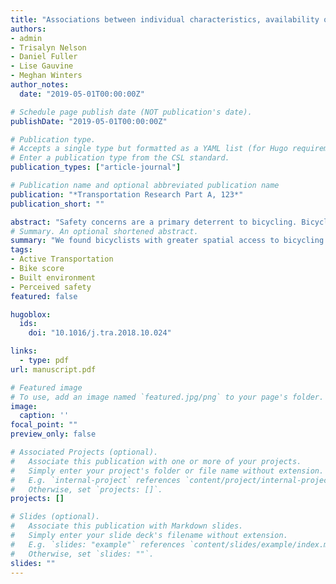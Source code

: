 ```yaml
---
title: "Associations between individual characteristics, availability of bicycle infrastructure, and city-wide safety perceptions of bicycling: a cross-sectional survey of bicyclists in 6 Canadian and U.S. cities"
authors:
- admin
- Trisalyn Nelson
- Daniel Fuller
- Lise Gauvine
- Meghan Winters
author_notes:
  date: "2019-05-01T00:00:00Z"

# Schedule page publish date (NOT publication's date).
publishDate: "2019-05-01T00:00:00Z"

# Publication type.
# Accepts a single type but formatted as a YAML list (for Hugo requirements).
# Enter a publication type from the CSL standard.
publication_types: ["article-journal"]

# Publication name and optional abbreviated publication name
publication: "*Transportation Research Part A, 123*"
publication_short: ""

abstract: "Safety concerns are a primary deterrent to bicycling. Bicycle infrastructure is both preferred and safer for bicycling. In this paper, we examine the association between availability of bicycle infrastructure and perceptions of bicycling safety amongst over 3000 bicyclists living in six large Canadian and US cities. In three repeat cross-sectional surveys (2012, 2013 and 2014), adults living in Boston, Chicago, New York, Montreal, Toronto, and Vancouver were surveyed about their bicycling habits, safety perceptions, and demographic characteristics as part of the International Bikeshare Impacts on Cycling and Collisions Study (n = 16,864). Participants were assigned a measure for the availability of bicycle infrastructure (a component of Bike Score® called Bike Lane Score, range 0–100) based on their residential postal code. We used weighted multinomial regression models to examine associations between perceived bicycling safety and the availability of bicycle infrastructure, accounting for sociodemographic characteristics, amongst those who report bicycling in the past month (n = 3446; weighted n = 3493). Overall, 57.9% perceived bicycling in their city as safe, 15.1% as neutral, and 27.0% as dangerous. Our model indicates that, within cities, bicyclists with greater bicycle infrastructure availability had improved odds of perceiving bicycling as safe. Specifically, a 10-unit increase in Bike Lane Score was associated with 6% higher odds of a bicyclist perceiving the safety of bicycling as safe compared to neutral. Bicyclists who are male, younger, lower income, have young children, have a high-school education, and bicycle more frequently are predicted to be more likely to perceive bicycling in their city to be safe. These results suggest that increasing the availability of bicycle facilities by expanding bicycling networks may result in increases in perceptions of bicycling safety for existing bicyclists, but also that individual characteristics play a substantial role in bicycling safety perceptions."
# Summary. An optional shortened abstract.
summary: "We found bicyclists with greater spatial access to bicycling specific infrastructure had a higher likelihood of perceiving bicycling to be safe."
tags:
- Active Transportation
- Bike score
- Built environment
- Perceived safety
featured: false

hugoblox:
  ids:
    doi: "10.1016/j.tra.2018.10.024"

links:
  - type: pdf
url: manuscript.pdf

# Featured image
# To use, add an image named `featured.jpg/png` to your page's folder. 
image:
  caption: ''
focal_point: ""
preview_only: false

# Associated Projects (optional).
#   Associate this publication with one or more of your projects.
#   Simply enter your project's folder or file name without extension.
#   E.g. `internal-project` references `content/project/internal-project/index.md`.
#   Otherwise, set `projects: []`.
projects: []

# Slides (optional).
#   Associate this publication with Markdown slides.
#   Simply enter your slide deck's filename without extension.
#   E.g. `slides: "example"` references `content/slides/example/index.md`.
#   Otherwise, set `slides: ""`.
slides: ""
---
```


